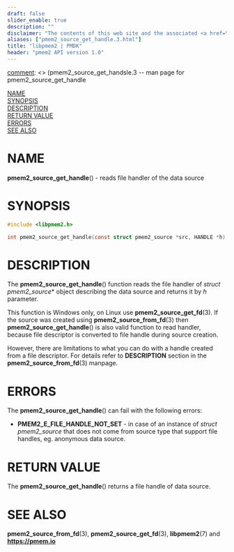 ```yaml
---
draft: false
slider_enable: true
description: ""
disclaimer: "The contents of this web site and the associated <a href=\"https://github.com/pmem\">GitHub repositories</a> are BSD-licensed open source."
aliases: ["pmem2_source_get_handle.3.html"]
title: "libpmem2 | PMDK"
header: "pmem2 API version 1.0"
---
```


[comment]: <> (SPDX-License-Identifier: BSD-3-Clause)
[comment]: <> (Copyright 2020, Intel Corporation)

[comment]: <> (pmem2_source_get_handsle.3 -- man page for pmem2_source_get_handle

[NAME](#name)<br />
[SYNOPSIS](#synopsis)<br />
[DESCRIPTION](#description)<br />
[RETURN VALUE](#return-value)<br />
[ERRORS](#errors)<br />
[SEE ALSO](#see-also)<br />

# NAME #

**pmem2_source_get_handle**() - reads file handler of the data source

# SYNOPSIS #

```c
#include <libpmem2.h>

int pmem2_source_get_handle(const struct pmem2_source *src, HANDLE *h);
```

# DESCRIPTION #

The **pmem2_source_get_handle**() function reads the file handler of
*struct pmem2_source** object describing the data source and returns
it by *h* parameter.

This function is Windows only, on Linux use **pmem2_source_get_fd**(3).
If the source was created using **pmem2_source_from_fd**(3) then
**pmem2_source_get_handle**() is also valid function to read handler, because
file descriptor is converted to file handle during source creation.

However, there are limitations to what you can do with a handle created from a file descriptor.
For details refer to **DESCRIPTION** section in the **pmem2_source_from_fd**(3) manpage.

# ERRORS #

The **pmem2_source_get_handle**() can fail with the following errors:

* **PMEM2_E_FILE_HANDLE_NOT_SET** - in case of an instance of
*struct pmem2_source* that does not come from source type that
support file handles, eg. anonymous data source.

# RETURN VALUE #

The **pmem2_source_get_handle**() returns a file handle of data source.

# SEE ALSO #

**pmem2_source_from_fd**(3), **pmem2_source_get_fd**(3), **libpmem2**(7) and **<https://pmem.io>**
